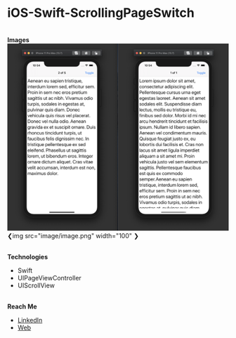 # iOS-Swift-ScrollingPageSwitch

<br/>**Images**
![modules](/image/image.png)
❮img src="image/image.png" width="100" ❯


<br/>**Technologies**
* Swift
* UIPageViewController
* UIScrollView



<br/>**Reach Me**
* [LinkedIn](https://www.linkedin.com/in/arifinfrds/)
* [Web](https://arifinfrds.github.io)
